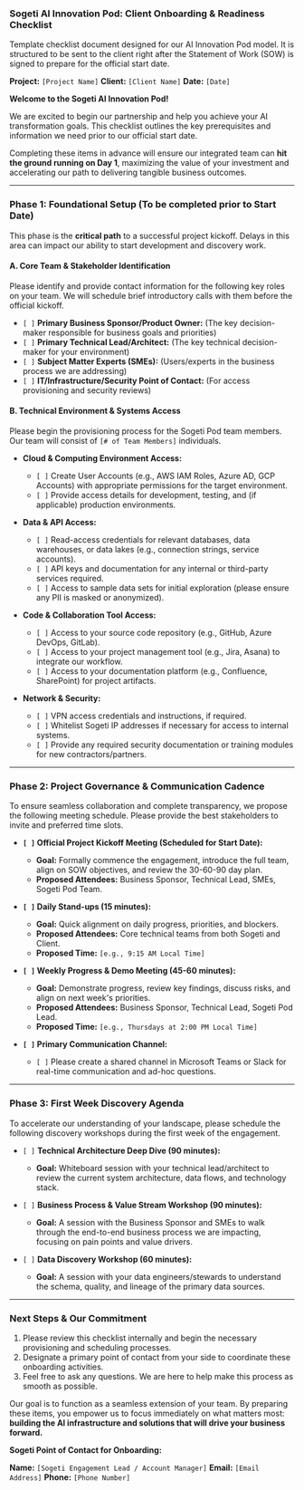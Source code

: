 ### **Sogeti AI Innovation Pod: Client Onboarding & Readiness Checklist**
Template checklist document designed for our AI Innovation Pod model. It is structured to be sent to the client right after the Statement of Work (SOW) is signed to prepare for the official start date.

**Project:** `[Project Name]`
**Client:** `[Client Name]`
**Date:** `[Date]`

**Welcome to the Sogeti AI Innovation Pod!**

We are excited to begin our partnership and help you achieve your AI transformation goals. This checklist outlines the key prerequisites and information we need prior to our official start date.

Completing these items in advance will ensure our integrated team can **hit the ground running on Day 1**, maximizing the value of your investment and accelerating our path to delivering tangible business outcomes.

---

### **Phase 1: Foundational Setup (To be completed prior to Start Date)**

This phase is the **critical path** to a successful project kickoff. Delays in this area can impact our ability to start development and discovery work.

#### **A. Core Team & Stakeholder Identification**

Please identify and provide contact information for the following key roles on your team. We will schedule brief introductory calls with them before the official kickoff.

* `[ ]` **Primary Business Sponsor/Product Owner:** (The key decision-maker responsible for business goals and priorities)
* `[ ]` **Primary Technical Lead/Architect:** (The key technical decision-maker for your environment)
* `[ ]` **Subject Matter Experts (SMEs):** (Users/experts in the business process we are addressing)
* `[ ]` **IT/Infrastructure/Security Point of Contact:** (For access provisioning and security reviews)

#### **B. Technical Environment & Systems Access**

Please begin the provisioning process for the Sogeti Pod team members. Our team will consist of `[# of Team Members]` individuals.

* **Cloud & Computing Environment Access:**
    * `[ ]` Create User Accounts (e.g., AWS IAM Roles, Azure AD, GCP Accounts) with appropriate permissions for the target environment.
    * `[ ]` Provide access details for development, testing, and (if applicable) production environments.

* **Data & API Access:**
    * `[ ]` Read-access credentials for relevant databases, data warehouses, or data lakes (e.g., connection strings, service accounts).
    * `[ ]` API keys and documentation for any internal or third-party services required.
    * `[ ]` Access to sample data sets for initial exploration (please ensure any PII is masked or anonymized).

* **Code & Collaboration Tool Access:**
    * `[ ]` Access to your source code repository (e.g., GitHub, Azure DevOps, GitLab).
    * `[ ]` Access to your project management tool (e.g., Jira, Asana) to integrate our workflow.
    * `[ ]` Access to your documentation platform (e.g., Confluence, SharePoint) for project artifacts.

* **Network & Security:**
    * `[ ]` VPN access credentials and instructions, if required.
    * `[ ]` Whitelist Sogeti IP addresses if necessary for access to internal systems.
    * `[ ]` Provide any required security documentation or training modules for new contractors/partners.

---

### **Phase 2: Project Governance & Communication Cadence**

To ensure seamless collaboration and complete transparency, we propose the following meeting schedule. Please provide the best stakeholders to invite and preferred time slots.

* **`[ ]` Official Project Kickoff Meeting (Scheduled for Start Date):**
    * **Goal:** Formally commence the engagement, introduce the full team, align on SOW objectives, and review the 30-60-90 day plan.
    * **Proposed Attendees:** Business Sponsor, Technical Lead, SMEs, Sogeti Pod Team.

* **`[ ]` Daily Stand-ups (15 minutes):**
    * **Goal:** Quick alignment on daily progress, priorities, and blockers.
    * **Proposed Attendees:** Core technical teams from both Sogeti and Client.
    * **Proposed Time:** `[e.g., 9:15 AM Local Time]`

* **`[ ]` Weekly Progress & Demo Meeting (45-60 minutes):**
    * **Goal:** Demonstrate progress, review key findings, discuss risks, and align on next week's priorities.
    * **Proposed Attendees:** Business Sponsor, Technical Lead, Sogeti Pod Lead.
    * **Proposed Time:** `[e.g., Thursdays at 2:00 PM Local Time]`

* **`[ ]` Primary Communication Channel:**
    * `[ ]` Please create a shared channel in Microsoft Teams or Slack for real-time communication and ad-hoc questions.

---

### **Phase 3: First Week Discovery Agenda**

To accelerate our understanding of your landscape, please schedule the following discovery workshops during the first week of the engagement.

* `[ ]` **Technical Architecture Deep Dive (90 minutes):**
    * **Goal:** Whiteboard session with your technical lead/architect to review the current system architecture, data flows, and technology stack.

* `[ ]` **Business Process & Value Stream Workshop (90 minutes):**
    * **Goal:** A session with the Business Sponsor and SMEs to walk through the end-to-end business process we are impacting, focusing on pain points and value drivers.

* `[ ]` **Data Discovery Workshop (60 minutes):**
    * **Goal:** A session with your data engineers/stewards to understand the schema, quality, and lineage of the primary data sources.

---

### **Next Steps & Our Commitment**

1.  Please review this checklist internally and begin the necessary provisioning and scheduling processes.
2.  Designate a primary point of contact from your side to coordinate these onboarding activities.
3.  Feel free to ask any questions. We are here to help make this process as smooth as possible.

Our goal is to function as a seamless extension of your team. By preparing these items, you empower us to focus immediately on what matters most: **building the AI infrastructure and solutions that will drive your business forward.**

**Sogeti Point of Contact for Onboarding:**

**Name:** `[Sogeti Engagement Lead / Account Manager]`
**Email:** `[Email Address]`
**Phone:** `[Phone Number]`
